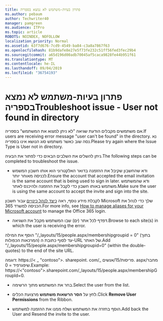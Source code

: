 ```yaml
---
title: פתרון בעיות-משתמש לא נמצא בספריה
ms.author: pebaum
author: Techwriter40
manager: pamgreen
ms.audience: ITPro
ms.topic: article
ROBOTS: NOINDEX, NOFOLLOW
localization_priority: Normal
ms.assetid: 63f7d676-7cd9-4549-ba84-c3a8a7867f63
ms.openlocfilehash: 81b9dafe8e27e5f73fe232c51ff56fed3fec29b4
ms.sourcegitcommit: a65d196d00adb70045af5caca9828fe44b951f61
ms.translationtype: MT
ms.contentlocale: he-IL
ms.lasthandoff: 09/04/2019
ms.locfileid: "36754193"
---
```

# <a name="troubleshoot-issue---user-not-found-in-directory"></a><span data-ttu-id="14317-102">פתרון בעיות-משתמש לא נמצא בספריה</span><span class="sxs-lookup"><span data-stu-id="14317-102">Troubleshoot issue - User not found in directory</span></span>

<span data-ttu-id="14317-103">אם משתמשים מקבלים הודעת שגיאה "לא ניתן למצוא את המשתמש" בספריה.</span><span class="sxs-lookup"><span data-stu-id="14317-103">If users are receiving error message "user can't be found" in the directory.</span></span> <span data-ttu-id="14317-104">נא נסה שוב כאשר משתמש סוג הנושא אינו בספריה.</span><span class="sxs-lookup"><span data-stu-id="14317-104">Please try again where the Issue Type is User not in directory.</span></span>

<span data-ttu-id="14317-105">ניתן להשלים את השלבים הבאים כדי לפתור את הבעיה.</span><span class="sxs-lookup"><span data-stu-id="14317-105">The following steps can be completed to troubleshoot the issue.</span></span>

- <span data-ttu-id="14317-106">ודא שהחשבון שקיבל את ההזמנה בדואר האלקטרוני הוא אותו חשבון המשמש לכניסה מאוחר יותר.</span><span class="sxs-lookup"><span data-stu-id="14317-106">Ensure the account that accepted the email invitation is the same account that is being used to sign in later.</span></span> <span data-ttu-id="14317-107">ודא שהמשתמש משתמש באותו חשבון כדי לקבל את ההזמנה ולהיכנס לאתר.</span><span class="sxs-lookup"><span data-stu-id="14317-107">Make sure the user is using the same account to accept the invite and sign into the site.</span></span> 

<span data-ttu-id="14317-108">לקבלת מידע נוסף, ראה [כיצד לנהל כינויים</a> עבור חשבון Microsoft שלך כדי לנהל את הכניסה למשרד 365](https://support.microsoft.com/help/12407/microsoft-account-how-to-manage-aliases).</span><span class="sxs-lookup"><span data-stu-id="14317-108">For more info, see [How to manage aliases for your Microsoft account</a> to manage the Office 365 login](https://support.microsoft.com/help/12407/microsoft-account-how-to-manage-aliases).</span></span> 

- <span data-ttu-id="14317-109">דפדף לכל אתר (ים) שבו המשתמש מקבל את השגיאה.</span><span class="sxs-lookup"><span data-stu-id="14317-109">Browse to each site(s) in which the user is receiving the error.</span></span> 

<span data-ttu-id="14317-110">הוסף את המילה "/_layouts/15/people.aspx/membershipgroupid = 0" (בתוך המרכאות הכפולות) עד לסוף כתובת ה-URL של האתר.</span><span class="sxs-lookup"><span data-stu-id="14317-110">Add "/_layouts/15/people.aspx/membershipgroupid=0" (within the double-quotes) to the end of the site URL.</span></span> 

<span data-ttu-id="14317-111">דוגמה: https://< _ "contoso">. sharepoint. com/_ פריסות/15/אנשים. aspx/מחבר שיפגרפיד = 0.</span><span class="sxs-lookup"><span data-stu-id="14317-111">Example: https://<"contoso">.sharepoint.com/_layouts/15/people.aspx/membershipGroupId=0.</span></span>

- <span data-ttu-id="14317-112">בחר את המשתמש מתוך הרשימה.</span><span class="sxs-lookup"><span data-stu-id="14317-112">Select the user from the list.</span></span>

- <span data-ttu-id="14317-113">לחץ על **הסר הרשאות משתמש** מרצועת הכלים.</span><span class="sxs-lookup"><span data-stu-id="14317-113">Click **Remove User Permissions** from the Ribbon.</span></span> 
-  <span data-ttu-id="14317-114">הוסף בחזרה את המשתמש ושלח ממנו את ההזמנה למשתמש.</span><span class="sxs-lookup"><span data-stu-id="14317-114">Add back the User and Resend the invite to the user.</span></span>

